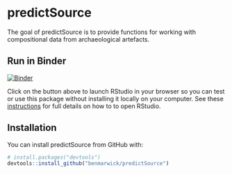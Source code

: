 
<!-- README.md is generated from README.Rmd. Please edit that file -->

# predictSource

The goal of predictSource is to provide functions for working with
compositional data from archaeological artefacts.

## Run in Binder

[![Binder](http://mybinder.org/badge.svg)](http://mybinder.org/v2/gh/benmarwick/predictSource/master)

Click on the button above to launch RStudio in your browser so you can
test or use this package without installing it locally on your computer.
See these
[instructions](https://github.com/rocker-org/binder#opening-rstudio-once-binder-launches)
for full details on how to to open RStudio.

## Installation

You can install predictSource from GitHub with:

``` r
# install.packages("devtools")
devtools::install_github("benmarwick/predictSource")
```
